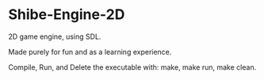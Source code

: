 # Shibe-Engine-2D
2D game engine, using SDL. 

Made purely for fun and as a learning experience.

Compile, Run, and Delete the executable with:
make,
make run,
make clean.
